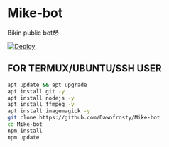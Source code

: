 # Mike-bot
Bikin public bot😳

[![Deploy](https://www.herokucdn.com/deploy/button.svg)](https://heroku.com/deploy?template=https://github.com/Dawnfrosty/Mike-bot)

## FOR TERMUX/UBUNTU/SSH USER

```bash
apt update && apt upgrade
apt install git -y
apt install nodejs -y
apt install ffmpeg -y
apt install imagemagick -y
git clone https://github.com/Dawnfrosty/Mike-bot
cd Mike-bot
npm install
npm update
```
